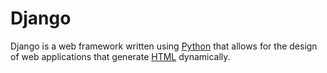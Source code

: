 # Django    

Django is a web framework written using [Python](/wiki/Python) that allows for the design of web applications that generate [HTML](/wiki/HTML) dynamically.
 